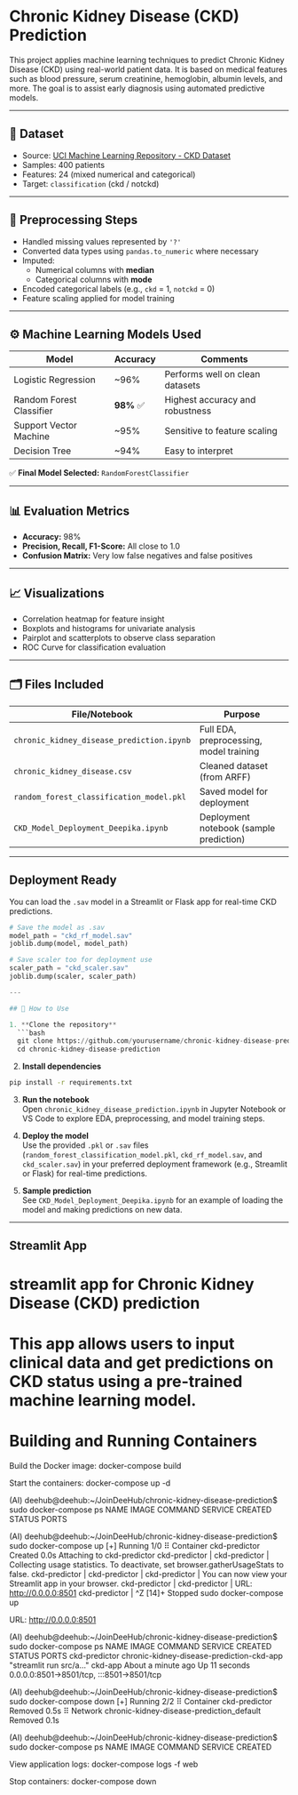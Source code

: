 # Chronic Kidney Disease (CKD) Prediction

This project applies machine learning techniques to predict Chronic Kidney Disease (CKD) using real-world patient data. It is based on medical features such as blood pressure, serum creatinine, hemoglobin, albumin levels, and more. The goal is to assist early diagnosis using automated predictive models.

---

## 📂 Dataset

- Source: [UCI Machine Learning Repository - CKD Dataset](https://archive.ics.uci.edu/ml/datasets/chronic_kidney_disease)
- Samples: 400 patients
- Features: 24 (mixed numerical and categorical)
- Target: `classification` (ckd / notckd)

---

## 🔄 Preprocessing Steps

- Handled missing values represented by `'?'`
- Converted data types using `pandas.to_numeric` where necessary
- Imputed:
  - Numerical columns with **median**
  - Categorical columns with **mode**
- Encoded categorical labels (e.g., `ckd` = 1, `notckd` = 0)
- Feature scaling applied for model training

---

## ⚙️ Machine Learning Models Used

| Model                  | Accuracy | Comments                         |
|-----------------------|----------|----------------------------------|
| Logistic Regression    | ~96%     | Performs well on clean datasets |
| Random Forest Classifier | **98%** ✅ | Highest accuracy and robustness |
| Support Vector Machine | ~95%     | Sensitive to feature scaling    |
| Decision Tree          | ~94%     | Easy to interpret                |

✅ **Final Model Selected:** `RandomForestClassifier`

---

## 📊 Evaluation Metrics

- **Accuracy:** 98%
- **Precision, Recall, F1-Score:** All close to 1.0
- **Confusion Matrix:** Very low false negatives and false positives

---

## 📈 Visualizations

- Correlation heatmap for feature insight
- Boxplots and histograms for univariate analysis
- Pairplot and scatterplots to observe class separation
- ROC Curve for classification evaluation

---

## 🗂️ Files Included

| File/Notebook                         | Purpose                                |
|--------------------------------------|----------------------------------------|
| `chronic_kidney_disease_prediction.ipynb` | Full EDA, preprocessing, model training |
| `chronic_kidney_disease.csv`         | Cleaned dataset (from ARFF)            |
| `random_forest_classification_model.pkl` | Saved model for deployment             |
| `CKD_Model_Deployment_Deepika.ipynb` | Deployment notebook (sample prediction) |

---

##  Deployment Ready

You can load the `.sav` model in a Streamlit or Flask app for real-time CKD predictions.

```python
# Save the model as .sav
model_path = "ckd_rf_model.sav"
joblib.dump(model, model_path)

# Save scaler too for deployment use
scaler_path = "ckd_scaler.sav"
joblib.dump(scaler, scaler_path)

---

## 📝 How to Use

1. **Clone the repository**  
  ```bash
  git clone https://github.com/yourusername/chronic-kidney-disease-prediction.git
  cd chronic-kidney-disease-prediction
  ```

2. **Install dependencies**  
  ```bash
  pip install -r requirements.txt
  ```

3. **Run the notebook**  
  Open `chronic_kidney_disease_prediction.ipynb` in Jupyter Notebook or VS Code to explore EDA, preprocessing, and model training steps.

4. **Deploy the model**  
  Use the provided `.pkl` or `.sav` files (`random_forest_classification_model.pkl`, `ckd_rf_model.sav`, and `ckd_scaler.sav`) in your preferred deployment framework (e.g., Streamlit or Flask) for real-time predictions.

5. **Sample prediction**  
  See `CKD_Model_Deployment_Deepika.ipynb` for an example of loading the model and making predictions on new data.

---

##  Streamlit App

# streamlit app for Chronic Kidney Disease (CKD) prediction
# This app allows users to input clinical data and get predictions on CKD status using a pre-trained machine learning model.
 
# Building and Running Containers

Build the Docker image:
docker-compose build

Start the containers:
docker-compose up -d

(AI) deehub@deehub:~/JoinDeeHub/chronic-kidney-disease-prediction$ sudo docker-compose ps
NAME                IMAGE               COMMAND             SERVICE             CREATED             STATUS              PORTS

(AI) deehub@deehub:~/JoinDeeHub/chronic-kidney-disease-prediction$ sudo docker-compose up
[+] Running 1/0
 ⠿ Container ckd-predictor  Created                                                                                                  0.0s
Attaching to ckd-predictor
ckd-predictor  | 
ckd-predictor  | Collecting usage statistics. To deactivate, set browser.gatherUsageStats to false.
ckd-predictor  | 
ckd-predictor  | 
ckd-predictor  |   You can now view your Streamlit app in your browser.
ckd-predictor  | 
ckd-predictor  |   URL: http://0.0.0.0:8501
ckd-predictor  | 
^Z
[14]+  Stopped                 sudo docker-compose up

URL: http://0.0.0.0:8501


(AI) deehub@deehub:~/JoinDeeHub/chronic-kidney-disease-prediction$ sudo docker-compose ps
NAME                IMAGE                                       COMMAND                  SERVICE             CREATED              STATUS              PORTS
ckd-predictor       chronic-kidney-disease-prediction-ckd-app   "streamlit run src/a…"   ckd-app             About a minute ago   Up 11 seconds       0.0.0.0:8501->8501/tcp, :::8501->8501/tcp

(AI) deehub@deehub:~/JoinDeeHub/chronic-kidney-disease-prediction$ sudo docker-compose down
[+] Running 2/2
 ⠿ Container ckd-predictor                            Removed                                                                        0.5s
 ⠿ Network chronic-kidney-disease-prediction_default  Removed                                                                        0.1s

(AI) deehub@deehub:~/JoinDeeHub/chronic-kidney-disease-prediction$ sudo docker-compose ps
NAME                IMAGE               COMMAND             SERVICE             CREATED 



View application logs:
docker-compose logs -f web

Stop containers:
docker-compose down